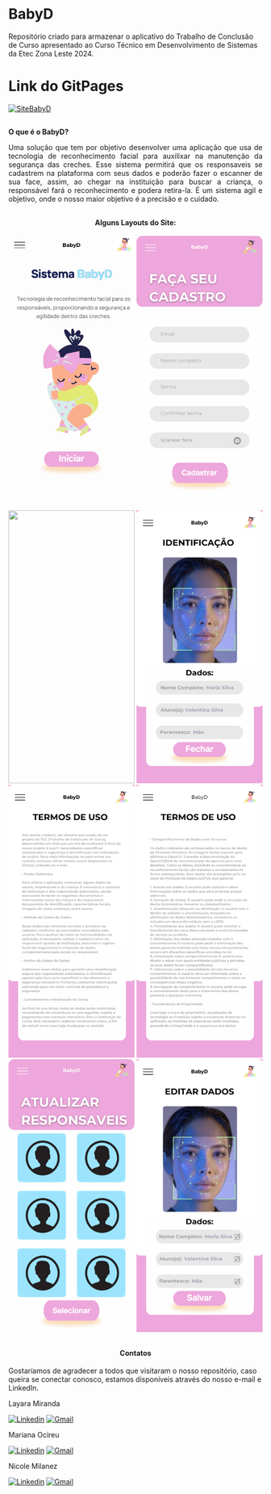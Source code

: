 # BabyD

Repositório criado para armazenar o aplicativo do Trabalho de Conclusão de Curso apresentado ao Curso Técnico em Desenvolvimento de Sistemas da Etec Zona Leste 2024.
##

# Link do GitPages

[![SiteBabyD](https://img.shields.io/static/v1?label=SiteBabyD&message=AcesseAqui!&color=e2eaa9&style=for-the-badge&logo=ghost)](https://marisouza31.github.io/BabyD/)
##

<div align="justify">
  
**O que é o BabyD?**

Uma solução que tem por objetivo desenvolver uma aplicação que usa de tecnologia de reconhecimento facial para auxilixar na manutenção da segurança das creches. Esse sistema permitirá que os responsaveis se cadastrem na plataforma com seus dados e poderão fazer o escanner de sua face, assim, ao chegar na instituição para buscar a criança, o responsável fará o reconhecimento e podera retira-la. É um sistema agil e objetivo, onde o nosso maior objetivo é a precisão e o cuidado.

</div>

##
<div align="center">
  
<h4>Alguns Layouts do Site:</h4>

<img width="250" height="541" src="https://github.com/layryel/AppBabyD/blob/95148ff3b8ce9bf2fff47ad8d190e3d77469b8bc/README/tela%20-%20iniciar.png">
<img width="250" height="541" src="https://github.com/layryel/AppBabyD/blob/7e6677a50281d653c9d9088cc3059c8341e4e91d/README/tela%20-%20cadastrar.png">
<img width="250" height="541" src="[https://github.com/layryel/AppBabyD/blob/main/README/login.png](https://github.com/layryel/AppBabyD/blob/main/README/login.png)">
<img width="250" height="541" src="https://github.com/layryel/AppBabyD/blob/0d847af565aebecb29ca9ab3a6d3c1538491e151/README/tela%20-%20identifica%C3%A7%C3%A3o.png">
<img width="250" height="541" src="https://github.com/layryel/AppBabyD/blob/0d847af565aebecb29ca9ab3a6d3c1538491e151/README/tela%20-%20termos%20de%20uso%201.png">
<img width="250" height="541" src="https://github.com/layryel/AppBabyD/blob/0d847af565aebecb29ca9ab3a6d3c1538491e151/README/tela%20-%20termos%20de%20uso%202.png">
<img width="250" height="541" src="https://github.com/layryel/AppBabyD/blob/0d847af565aebecb29ca9ab3a6d3c1538491e151/README/tela%20-%20atualizar%20responsaveis.png">
<img width="250" height="541" src="https://github.com/layryel/AppBabyD/blob/0d847af565aebecb29ca9ab3a6d3c1538491e151/README/tela%20-%20editar%20dados.png">

</div>

##

<div align="center">
  
  <h4>Contatos</h4>
  
</div>

Gostaríamos de agradecer a todos que visitaram o nosso repositório, caso queira se conectar conosco, estamos disponíveis através do nosso e-mail e LinkedIn.

Layara Miranda

[![Linkedin](https://img.shields.io/badge/LinkedIn-%230077B5?style=for-the-badge&logo=linkedin&logoColor=white)](https://www.linkedin.com/in/layara-miranda-405664299/?)
[![Gmail](https://img.shields.io/badge/Gmail-D14836?style=for-the-badge&logo=gmail&logoColor=white)](mailto:layaramiranda61@gmail.com)

Mariana Ocireu

[![Linkedin](https://img.shields.io/badge/LinkedIn-%230077B5?style=for-the-badge&logo=linkedin&logoColor=white)](https://www.linkedin.com/in/mariana-ocireu-61aa722b3/?)
[![Gmail](https://img.shields.io/badge/Gmail-D14836?style=for-the-badge&logo=gmail&logoColor=white)](mailto:marianaocireu@gmail.com)

Nicole Milanez

[![Linkedin](https://img.shields.io/badge/LinkedIn-%230077B5?style=for-the-badge&logo=linkedin&logoColor=white)](https://www.linkedin.com/in/nicole-milanez-127a16288/?)
[![Gmail](https://img.shields.io/badge/Gmail-D14836?style=for-the-badge&logo=gmail&logoColor=white)](mailto:nm4797100@gmail.com)
